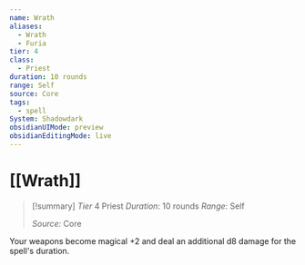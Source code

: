 ```yaml
---
name: Wrath
aliases:
  - Wrath
  - Furia
tier: 4
class:
  - Priest
duration: 10 rounds
range: Self
source: Core
tags:
  - spell
System: Shadowdark
obsidianUIMode: preview
obsidianEditingMode: live
---
```

# [[Wrath]]

>[!summary]
> *Tier* 4
> Priest
> *Duration*: 10 rounds
> *Range*: Self
> 
> *Source:* Core

Your weapons become magical +2 and deal an additional d8 damage for the spell's duration.



